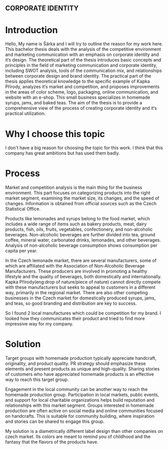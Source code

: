 ## CORPORATE IDENTITY

# Introduction
Hello, My name is Šárka and I will try to outline the reason for my work here.
This bachelor thesis deals with the analysis of the competitive environment and marketing communication with an emphasis on corporate identity and it‘s design. The theoretical part of the thesis introduces basic concepts and principles in the field of marketing communication and corporate identity, including SWOT analysis, tools of the communication mix, and relationships between corporate design and brand identity. The practical part of the thesis applies theoretical knowledge to the specific example of Kapka Přírody, analyzes it‘s market and competition, and proposes improvements in the areas of color scheme, logo, packaging, online communication, and website with an e-shop. This small business specializes in homemade syrups, jams, and baked teas. The aim of the thesis is to provide a comprehensive view of the process of creating corporate identity and it‘s practical utilization.

# Why I choose this topic
I don't have a big reason for choosing the topic for this work. I think that this company has great ambitions but has used them badly.


# Process
Market and competition analysis is the main thing for the business environment. This part focuses on categorizing products into the right market segment, examining the market size, its changes, and the speed of changes. Information is obtained from official sources such as the Czech Statistical Office.

Products like lemonades and syrups belong to the food market, which includes a wide range of items such as bakery products, meat, dairy products, fish, oils, fruits, vegetables, confectionery, and non-alcoholic beverages. Non-alcoholic beverages are further divided into tea, ground coffee, mineral water, carbonated drinks, lemonades, and other beverages. Analysis of non-alcoholic beverage consumption shows consumption per capita per year.

In the Czech lemonade market, there are several manufacturers, some of which are affiliated with the Association of Non-Alcoholic Beverage Manufacturers. These producers are involved in promoting a healthy lifestyle and the quality of beverages, both domestically and internationally. Kapka Přírody(eng:drop of nature/piece of nature) cannot directly compete with these manufacturers but seeks to appeal to customers in a different way, primarily in the regional market. There are also other competing businesses in the Czech market for domestically produced syrups, jams, and teas, so good branding and distribution are key to success.

So I found 2 local manufactures which could be competition for my brand. I looked how they communicates their product and tried to find more impressive way for my company.


# Solution
Target groups with homemade production typically appreciate handcraft, originality, and product quality. PR strategy should emphasize these elements and present products as unique and high-quality. Sharing stories of customers who have appreciated homemade products is an effective way to reach this target group.

Engagement in the local community can be another way to reach the homemade production group. Participation in local markets, public events, and support for local charitable organizations helps build reputation and relationships with this market segment. Groups interested in homemade production are often active on social media and online communities focused on handcrafts. This is suitable for community building, where inspiration and stories can be shared to engage this group.

My solution is a diametrically different label design than other companies on czech market. Its colors are meant to remind you of childhood and the fantasy that the flavors of the products have.
